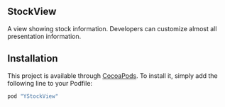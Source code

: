 ## StockView
A view showing stock information. Developers can customize almost all presentation information.

## Installation
This project is available through [CocoaPods](https://cocoapods.org/). To install it, simply add the following line to your Podfile: 
```ruby
pod "YStockView"
```


